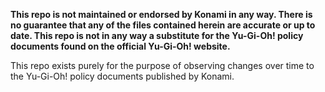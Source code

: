 **This repo is not maintained or endorsed by Konami in any way. There is no guarantee that any of the files contained herein are accurate or up to date. This repo is not in any way a substitute for the Yu-Gi-Oh! policy documents found on the official Yu-Gi-Oh! website.**

This repo exists purely for the purpose of observing changes over time to the Yu-Gi-Oh! policy documents published by Konami.